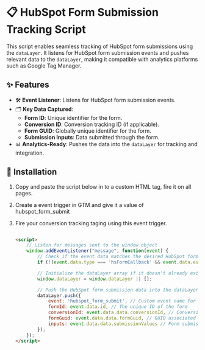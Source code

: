 # 📋 HubSpot Form Submission Tracking Script

This script enables seamless tracking of HubSpot form submissions using the `dataLayer`. It listens for HubSpot form submission events and pushes relevant data to the `dataLayer`, making it compatible with analytics platforms such as Google Tag Manager.

## ✨ Features
- 🛠️ **Event Listener**: Listens for HubSpot form submission events.
- 🗂️ **Key Data Captured**:
  - **Form ID**: Unique identifier for the form.
  - **Conversion ID**: Conversion tracking ID (if applicable).
  - **Form GUID**: Globally unique identifier for the form.
  - **Submission Inputs**: Data submitted through the form.
- 📊 **Analytics-Ready**: Pushes the data into the `dataLayer` for tracking and integration.

## 🚀 Installation

1. Copy and paste the script below in to a custom HTML tag, fire it on all pages.
2. Create a event trigger in GTM and give it a value of hubspot_form_submit
3. Fire your conversion tracking taging using this event trigger. 

   ```html

   <script>
       // Listen for messages sent to the window object
       window.addEventListener("message", function(event) {
           // Check if the event data matches the desired HubSpot form submission callback
           if (!(event.data.type === 'hsFormCallback' && event.data.eventName === 'onFormSubmitted')) return;

           // Initialize the dataLayer array if it doesn't already exist
           window.dataLayer = window.dataLayer || [];

           // Push the HubSpot form submission data into the dataLayer for analytics tracking
           dataLayer.push({
               event: 'hubspot_form_submit', // Custom event name for form submission
               formId: event.data.id, // The unique ID of the form
               conversionId: event.data.data.conversionId, // Conversion ID (if applicable)
               formGuid: event.data.data.formGuid, // GUID associated with the form
               inputs: event.data.data.submissionValues // Form submission inputs
           });
       });
   </script>

